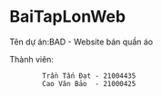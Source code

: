 # BaiTapLonWeb

Tên dự án:BAD - Website bán quần áo


Thành viên:
          
            Trần Tấn Đạt - 21004435
            Cao Văn Bảo  - 21000425
